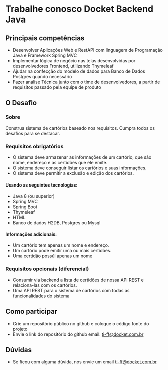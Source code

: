 # Trabalhe conosco Docket Backend Java

## Principais competências
- Desenvolver Aplicações Web e RestAPI com linguagem de Programação Java e Framework Spring MVC
- Implementar lógica de negócio nas telas desenvolvidas por desenvolvedores Frontend, utilizando Thymeleaf
- Ajudar na confecção do modelo de dados para Banco de Dados Postgres quando necessário
- Fazer análise Técnica junto com o time de desenvolvedores, a partir de requisitos passado pela equipe de produto

## O Desafio

### Sobre
Construa sistema de cartórios baseado nos requisitos. Cumpra todos os desafios para se destacar.

### Requisitos obrigatórios


- O sistema deve armazenar as informações de um cartório, que são nome, endereço e as certidões que ele emite.
- O sistema deve conseguir listar os cartórios e suas informações.
- O sistema deve permitir a exclusão e edição dos cartórios.

#### Usando as seguintes tecnologias:
- Java 8 (ou superior)
- Spring MVC
- Spring Boot
- Thymeleaf
- HTML
- Banco de dados H2DB, Postgres ou Mysql

#### Informações adicionais:
- Um cartório tem apenas um nome e endereço.
- Um cartório pode emitir uma ou mais certidões.
- Uma certidão possúi apenas um nome


### Requisitos opcionais (diferencial)
- Consumir via backend a lista de certidões de nossa API REST e relaciona-las com os cartórios.
- Uma API REST para o sistema de cartórios com todas as funcionalidades do sistema



## Como participar
- Crie um repositório público no github e coloque o código fonte do projeto
- Envie o link do repositório do github email: ti-ff@docket.com.br


## Dúvidas
- Se ficou com alguma dúvida, nos envie um email ti-ff@docket.com.br


